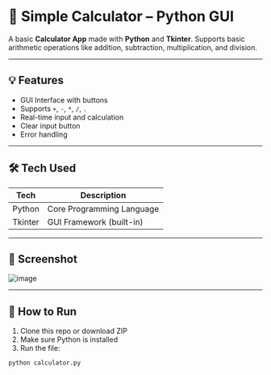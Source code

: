 # 🧮 Simple Calculator – Python GUI

A basic **Calculator App** made with **Python** and **Tkinter**. Supports basic arithmetic operations like addition, subtraction, multiplication, and division.

---

## 💡 Features

- GUI Interface with buttons
- Supports `+`, `-`, `*`, `/`, `.`
- Real-time input and calculation
- Clear input button
- Error handling

---

## 🛠️ Tech Used

| Tech      | Description                |
|-----------|----------------------------|
| Python    | Core Programming Language  |
| Tkinter   | GUI Framework (built-in)   |

---

## 📸 Screenshot
![image](https://github.com/user-attachments/assets/20863781-b580-472d-a19b-2a87477beb54)



---

## 🚀 How to Run

1. Clone this repo or download ZIP
2. Make sure Python is installed
3. Run the file:
```bash
python calculator.py
